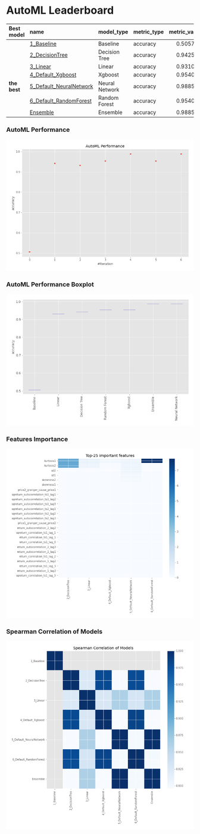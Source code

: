 # AutoML Leaderboard

| Best model   | name                                                         | model_type     | metric_type   |   metric_value |   train_time |
|:-------------|:-------------------------------------------------------------|:---------------|:--------------|---------------:|-------------:|
|              | [1_Baseline](1_Baseline/README.md)                           | Baseline       | accuracy      |       0.505747 |        23.93 |
|              | [2_DecisionTree](2_DecisionTree/README.md)                   | Decision Tree  | accuracy      |       0.942529 |        26.15 |
|              | [3_Linear](3_Linear/README.md)                               | Linear         | accuracy      |       0.931034 |        24.73 |
|              | [4_Default_Xgboost](4_Default_Xgboost/README.md)             | Xgboost        | accuracy      |       0.954023 |        20.78 |
| **the best** | [5_Default_NeuralNetwork](5_Default_NeuralNetwork/README.md) | Neural Network | accuracy      |       0.988506 |        16.87 |
|              | [6_Default_RandomForest](6_Default_RandomForest/README.md)   | Random Forest  | accuracy      |       0.954023 |        21.3  |
|              | [Ensemble](Ensemble/README.md)                               | Ensemble       | accuracy      |       0.988506 |         0.49 |

### AutoML Performance
![AutoML Performance](ldb_performance.png)

### AutoML Performance Boxplot
![AutoML Performance Boxplot](ldb_performance_boxplot.png)

### Features Importance
![features importance across models](features_heatmap.png)



### Spearman Correlation of Models
![models spearman correlation](correlation_heatmap.png)

